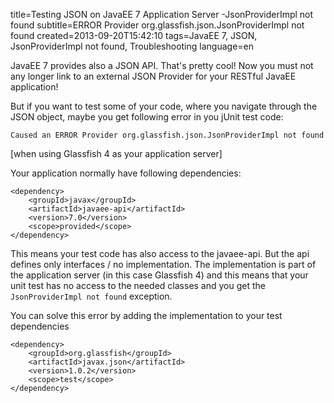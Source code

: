 title=Testing JSON on JavaEE 7 Application Server -JsonProviderImpl not found
subtitle=ERROR Provider org.glassfish.json.JsonProviderImpl not found
created=2013-09-20T15:42:10
tags=JavaEE 7, JSON, JsonProviderImpl not found, Troubleshooting
language=en

JavaEE 7 provides also a JSON API. That's pretty cool! Now you must not any longer link to an external JSON Provider for your RESTful JavaEE application!

But if you want to test some of your code, where you navigate through the JSON object, maybe you get following error in you jUnit test code:

	Caused an ERROR Provider org.glassfish.json.JsonProviderImpl not found

[when using Glassfish 4 as your application server]

Your application normally have following dependencies:


  	<dependency>
		<groupId>javax</groupId>
		<artifactId>javaee-api</artifactId>
		<version>7.0</version>
		<scope>provided</scope>
	</dependency>

	
This means your test code has also access to the javaee-api. But the api defines only interfaces / no implementation. The implementation is part of the application server (in this case Glassfish 4) and this means that your unit test has no access to the needed classes and you get the `JsonProviderImpl not found` exception.

You can solve this error by adding the implementation to your test dependencies


 	<dependency>  
		<groupId>org.glassfish</groupId> 
		<artifactId>javax.json</artifactId> 
		<version>1.0.2</version> 
		<scope>test</scope>
	</dependency>

	
